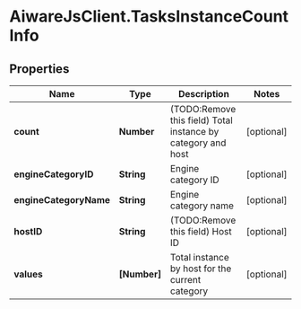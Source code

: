 # AiwareJsClient.TasksInstanceCountInfo

## Properties

Name | Type | Description | Notes
------------ | ------------- | ------------- | -------------
**count** | **Number** | (TODO:Remove this field) Total instance by category and host | [optional] 
**engineCategoryID** | **String** | Engine category ID | [optional] 
**engineCategoryName** | **String** | Engine category name | [optional] 
**hostID** | **String** | (TODO:Remove this field) Host ID | [optional] 
**values** | **[Number]** | Total instance by host for the current category | [optional] 



